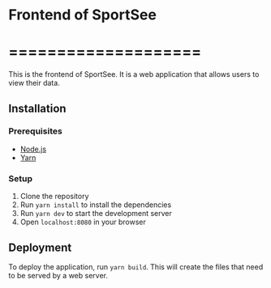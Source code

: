 # Frontend of SportSee
# ====================

This is the frontend of SportSee. It is a web application that allows users to view their data.

## Installation

### Prerequisites

- [Node.js](https://nodejs.org/en/)
- [Yarn](https://yarnpkg.com/en/)

### Setup

1. Clone the repository
2. Run `yarn install` to install the dependencies
3. Run `yarn dev` to start the development server
4. Open `localhost:8080` in your browser

## Deployment

To deploy the application, run `yarn build`. This will create the files that need to be served by a web server.




